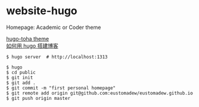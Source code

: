 # website-hugo
Homepage: Academic or Coder theme

[hugo-toha theme](https://github.com/hugo-toha/hugo-toha.github.io)  
[如何用 hugo 搭建博客](https://zhuanlan.zhihu.com/p/126298572)

```shell
$ hugo server  # http://localhost:1313
```

```shell
$ hugo
$ cd public
$ git init
$ git add .
$ git commit -m "first personal homepage"
$ git remote add origin git@github.com:eustomadew/eustomadew.github.io
$ git push origin master
```
